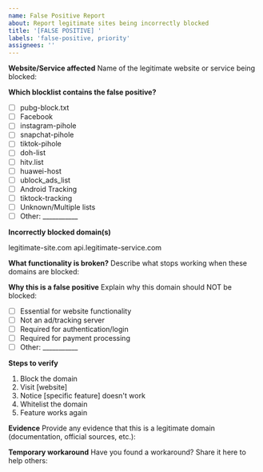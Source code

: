 ```yaml
---
name: False Positive Report
about: Report legitimate sites being incorrectly blocked
title: '[FALSE POSITIVE] '
labels: 'false-positive, priority'
assignees: ''
---
```


**Website/Service affected**
Name of the legitimate website or service being blocked:

**Which blocklist contains the false positive?**
- [ ] pubg-block.txt
- [ ] Facebook
- [ ] instagram-pihole
- [ ] snapchat-pihole
- [ ] tiktok-pihole
- [ ] doh-list
- [ ] hitv.list
- [ ] huawei-host
- [ ] ublock_ads_list
- [ ] Android Tracking
- [ ] tiktock-tracking
- [ ] Unknown/Multiple lists
- [ ] Other: ___________

**Incorrectly blocked domain(s)**

legitimate-site.com
api.legitimate-service.com

**What functionality is broken?**
Describe what stops working when these domains are blocked:

**Why this is a false positive**
Explain why this domain should NOT be blocked:
- [ ] Essential for website functionality
- [ ] Not an ad/tracking server
- [ ] Required for authentication/login
- [ ] Required for payment processing
- [ ] Other: ___________

**Steps to verify**
1. Block the domain
2. Visit [website]
3. Notice [specific feature] doesn't work
4. Whitelist the domain
5. Feature works again

**Evidence**
Provide any evidence that this is a legitimate domain (documentation, official sources, etc.):

**Temporary workaround**
Have you found a workaround? Share it here to help others:
